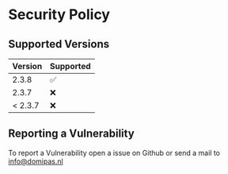 # Security Policy

## Supported Versions

| Version | Supported          |
| ------- | ------------------ |
| 2.3.8   | :white_check_mark: |
| 2.3.7   | :x:                |
| < 2.3.7 | :x:                |

## Reporting a Vulnerability

To report a Vulnerability open a issue on Github or send a mail to info@domipas.nl
